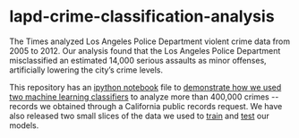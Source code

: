 # lapd-crime-classification-analysis

The Times analyzed Los Angeles Police Department violent crime data from 2005 to 2012. Our analysis found that the Los Angeles Police Department misclassified an estimated 14,000 serious assaults as minor offenses, artificially lowering the city’s crime levels.

This repository has an [ipython notebook](http://ipython.org/notebook.html) file to [demonstrate how we used two machine learning classifiers](https://github.com/datadesk/lapd-crime-classification-analysis/blob/master/classifiers.ipynb) to analyze more than 400,000 crimes -- records we obtained through a California public records request. We have also released two small slices of the data we used to [train](https://github.com/datadesk/lapd-crime-classification-analysis/blob/master/training_data.csv) and [test](https://github.com/datadesk/lapd-crime-classification-analysis/blob/master/test_data.csv) our models.
